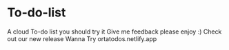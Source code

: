 # To-do-list
A cloud To-do list you should try it Give me feedback please enjoy :) 
Check out our new release 
Wanna Try ortatodos.netlify.app
